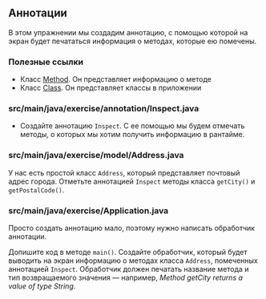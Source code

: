  ## Аннотации

В этом упражнении мы создадим аннотацию, с помощью которой на экран будет печататься информация о методах, которые ею помечены.

### Полезные ссылки

* Класс [Method](https://docs.oracle.com/javase/8/docs/api/java/lang/reflect/Method.html). Он представляет информацию о методе
* Класс [Class](https://docs.oracle.com/javase/8/docs/api/java/lang/Class.html). Он представляет классы в приложении

### src/main/java/exercise/annotation/Inspect.java

* Создайте аннотацию `Inspect`. С ее помощью мы будем отмечать методы, о которых мы хотим получить информацию в рантайме.

### src/main/java/exercise/model/Address.java

У нас есть простой класс `Address`, который представляет почтовый адрес города. Отметьте аннотацией `Inspect` методы класса `getCity()` и `getPostalCode()`.

### src/main/java/exercise/Application.java

Просто создать аннотацию мало, поэтому нужно написать обработчик аннотации.

Допишите код в методе `main()`. Создайте обработчик, который будет выводить на экран информацию о методах класса `Address`, помеченных аннотацией `Inspect`. Обработчик должен печатать название метода и тип возвращаемого значения — например, *Method getCity returns a value of type String*.
